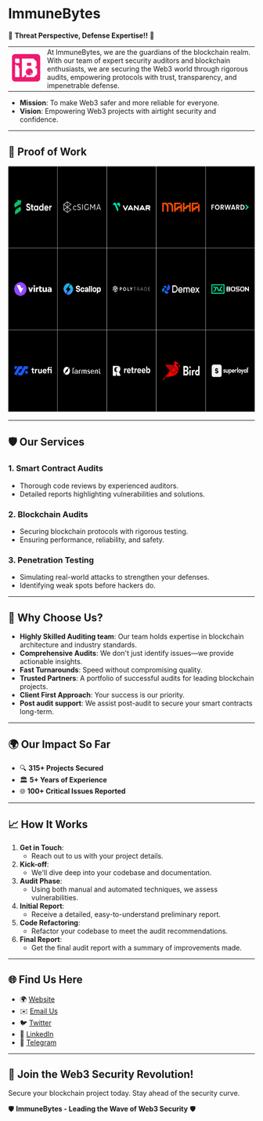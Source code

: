 # **ImmuneBytes**

🚀 **Threat Perspective, Defense Expertise!!** 🚀

<table>
  <tr>
    <td><img src="https://github.com/shubhisaran/TestContracts/blob/main/Imm-logo-Icon-2500x2500_png.png" alt="Image" width="300"></td>
    <td>At ImmuneBytes, we are the guardians of the blockchain realm. With our team of expert security auditors and blockchain enthusiasts, we are securing the Web3 world through rigorous audits, empowering protocols with trust, transparency, and impenetrable defense.</td>
  </tr>
</table>

- **Mission**: To make Web3 safer and more reliable for everyone.
- **Vision**: Empowering Web3 projects with airtight security and confidence.

---
## 🧾 **Proof of Work**
<p align="center"> <img src="https://github.com/shubhisaran/TestContracts/blob/main/client%20image-2.png" alt="Image" width="800" height="500">
</p>

---
## 🛡️ **Our Services**

### 1. **Smart Contract Audits**
   - Thorough code reviews by experienced auditors.
   - Detailed reports highlighting vulnerabilities and solutions.

### 2. **Blockchain Audits**
   - Securing blockchain protocols with rigorous testing.
   - Ensuring performance, reliability, and safety.

### 3. **Penetration Testing**
   - Simulating real-world attacks to strengthen your defenses.
   - Identifying weak spots before hackers do.

---

## 🎯 **Why Choose Us?**

- **Highly Skilled Auditing team**: Our team holds expertise in blockchain architecture and industry standards.
- **Comprehensive Audits**: We don't just identify issues—we provide actionable insights.
- **Fast Turnarounds**: Speed without compromising quality.
- **Trusted Partners**: A portfolio of successful audits for leading blockchain projects.
- **Client First Approach**: Your success is our priority.
- **Post audit support**: We assist post-audit to secure your smart contracts long-term.

---

## 🌍 **Our Impact So Far**

- 🔍 **315+ Projects Secured**
- 🏛️ **5+ Years of Experience**
- 🌐 **100+ Critical Issues Reported**

---

## 📈 **How It Works**

1. **Get in Touch**:
   - Reach out to us with your project details.
2. **Kick-off**:
   - We'll dive deep into your codebase and documentation.
3. **Audit Phase**:
   - Using both manual and automated techniques, we assess vulnerabilities.
4. **Initial Report**:
   - Receive a detailed, easy-to-understand preliminary report.
5. **Code Refactoring**:
   - Refactor your codebase to meet the audit recommendations.
6. **Final Report**:
   - Get the final audit report with a summary of improvements made.

---

## 🌐 **Find Us Here**

- 🌍 [Website](https://immunebytes.com)
- ✉️ [Email Us](team@immunebytes.com)
- 🐦 [Twitter](https://twitter.com/immunebytes)
- 💼 [LinkedIn](https://linkedin.com/company/immunebytes)
- 💬 [Telegram](https://t.me/immunebytes)

---

## 🚀 **Join the Web3 Security Revolution!**

Secure your blockchain project today. Stay ahead of the security curve.

🛡️ **ImmuneBytes - Leading the Wave of Web3 Security** 🛡️

